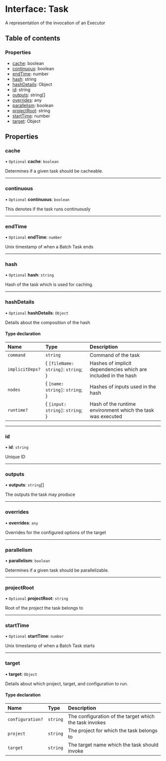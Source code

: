 # Interface: Task

A representation of the invocation of an Executor

## Table of contents

### Properties

- [cache](../../devkit/documents/Task#cache): boolean
- [continuous](../../devkit/documents/Task#continuous): boolean
- [endTime](../../devkit/documents/Task#endtime): number
- [hash](../../devkit/documents/Task#hash): string
- [hashDetails](../../devkit/documents/Task#hashdetails): Object
- [id](../../devkit/documents/Task#id): string
- [outputs](../../devkit/documents/Task#outputs): string[]
- [overrides](../../devkit/documents/Task#overrides): any
- [parallelism](../../devkit/documents/Task#parallelism): boolean
- [projectRoot](../../devkit/documents/Task#projectroot): string
- [startTime](../../devkit/documents/Task#starttime): number
- [target](../../devkit/documents/Task#target): Object

## Properties

### cache

• `Optional` **cache**: `boolean`

Determines if a given task should be cacheable.

---

### continuous

• `Optional` **continuous**: `boolean`

This denotes if the task runs continuously

---

### endTime

• `Optional` **endTime**: `number`

Unix timestamp of when a Batch Task ends

---

### hash

• `Optional` **hash**: `string`

Hash of the task which is used for caching.

---

### hashDetails

• `Optional` **hashDetails**: `Object`

Details about the composition of the hash

#### Type declaration

| Name            | Type                                 | Description                                                    |
| :-------------- | :----------------------------------- | :------------------------------------------------------------- |
| `command`       | `string`                             | Command of the task                                            |
| `implicitDeps?` | \{ `[fileName: string]`: `string`; } | Hashes of implicit dependencies which are included in the hash |
| `nodes`         | \{ `[name: string]`: `string`; }     | Hashes of inputs used in the hash                              |
| `runtime?`      | \{ `[input: string]`: `string`; }    | Hash of the runtime environment which the task was executed    |

---

### id

• **id**: `string`

Unique ID

---

### outputs

• **outputs**: `string`[]

The outputs the task may produce

---

### overrides

• **overrides**: `any`

Overrides for the configured options of the target

---

### parallelism

• **parallelism**: `boolean`

Determines if a given task should be parallelizable.

---

### projectRoot

• `Optional` **projectRoot**: `string`

Root of the project the task belongs to

---

### startTime

• `Optional` **startTime**: `number`

Unix timestamp of when a Batch Task starts

---

### target

• **target**: `Object`

Details about which project, target, and configuration to run.

#### Type declaration

| Name             | Type     | Description                                            |
| :--------------- | :------- | :----------------------------------------------------- |
| `configuration?` | `string` | The configuration of the target which the task invokes |
| `project`        | `string` | The project for which the task belongs to              |
| `target`         | `string` | The target name which the task should invoke           |

